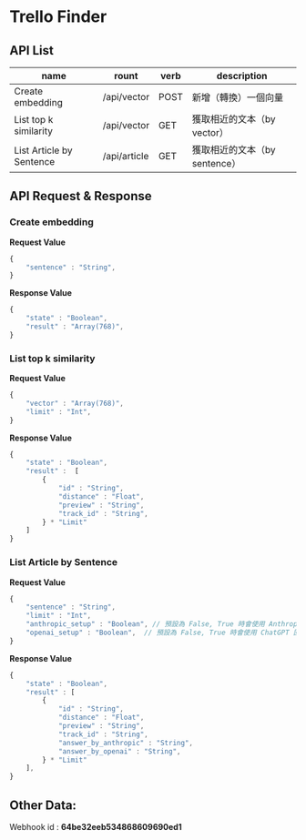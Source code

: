 # Trello Finder
## API List
|  name | rount  | verb | description |
|  ---  | -----  | ---  | ----------- |
| Create embedding  | /api/vector | POST | 新增（轉換）一個向量 |
| List top k similarity | /api/vector | GET | 獲取相近的文本（by vector） |
| List Article by Sentence | /api/article | GET | 獲取相近的文本（by sentence） |

## API Request & Response

### Create embedding
**Request Value**
``` javascript
{
    "sentence" : "String",
}
```

**Response Value**
``` javascript
{
    "state" : "Boolean",
    "result" : "Array(768)",
}
```

### List top k similarity
**Request Value**
``` javascript
{
    "vector" : "Array(768)",
    "limit" : "Int",
}
```

**Response Value**
``` javascript
{
    "state" : "Boolean",
    "result" :  [
        {
            "id" : "String",
            "distance" : "Float",
            "preview" : "String",
            "track_id" : "String",
        } * "Limit"
    ] 
}
```

### List Article by Sentence
**Request Value**
``` javascript
{
    "sentence" : "String",
    "limit" : "Int",
    "anthropic_setup" : "Boolean", // 預設為 False, True 時會使用 Anthropic 回答問題
    "openai_setup" : "Boolean",  // 預設為 False, True 時會使用 ChatGPT 回答問題
}
```

**Response Value**
``` javascript
{
    "state" : "Boolean",
    "result" : [
        {
            "id" : "String",
            "distance" : "Float",
            "preview" : "String",
            "track_id" : "String",
            "answer_by_anthropic" : "String",
            "answer_by_openai" : "String",
        } * "Limit"
    ],
}
```

## Other Data:
Webhook id : **64be32eeb534868609690ed1**
